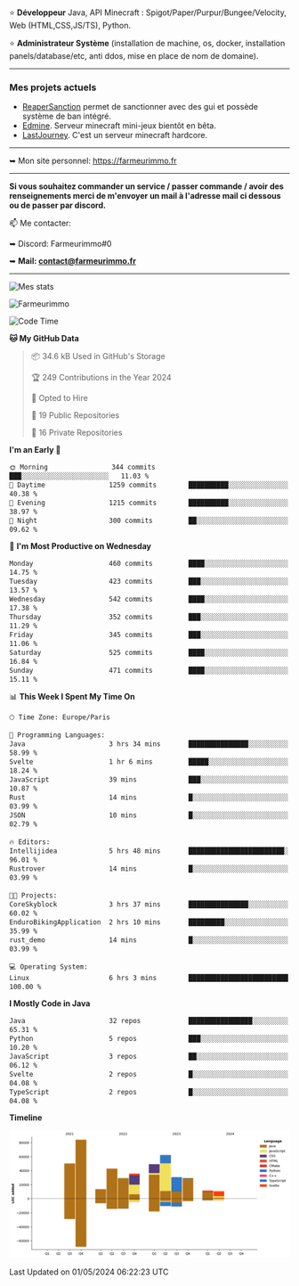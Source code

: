 ⭐ **Développeur** Java, API Minecraft : Spigot/Paper/Purpur/Bungee/Velocity, Web (HTML,CSS,JS/TS), Python.

⭐ **Administrateur Système** (installation de machine, os, docker, installation panels/database/etc, anti ddos, mise en place de nom de domaine).

---

### Mes projets actuels
- [ReaperSanction](https://www.spigotmc.org/resources/reapersanction.89580/) permet de sanctionner avec des gui et possède système de ban intégré.
- [Edmine](https://edmine.net). Serveur minecraft mini-jeux bientôt en bêta.
- [LastJourney](https://lastjourney.fr). C'est un serveur minecraft hardcore.

---

➥ Mon site personnel: https://farmeurimmo.fr

---

**Si vous souhaitez commander un service / passer commande / avoir des renseignements merci de m'envoyer un mail à l'adresse mail ci dessous ou de passer par discord.**

📫 Me contacter:
 
   ➥ Discord: Farmeurimmo#0
   
   ➥ **Mail: contact@farmeurimmo.fr**

---

![Mes stats](https://github-readme-stats.farmeurimmo.fr/api?username=Farmeurimmo&count_private=true&show_icons=true&theme=radical)

<img src="https://komarev.com/ghpvc/?username=Farmeurimmo" alt="Farmeurimmo" />

<!--START_SECTION:waka-->
![Code Time](http://img.shields.io/badge/Code%20Time-1%2C318%20hrs%2014%20mins-blue)

**🐱 My GitHub Data** 

> 📦 34.6 kB Used in GitHub's Storage 
 > 
> 🏆 249 Contributions in the Year 2024
 > 
> 💼 Opted to Hire
 > 
> 📜 19 Public Repositories 
 > 
> 🔑 16 Private Repositories 
 > 
**I'm an Early 🐤** 

```text
🌞 Morning                344 commits         ███░░░░░░░░░░░░░░░░░░░░░░   11.03 % 
🌆 Daytime                1259 commits        ██████████░░░░░░░░░░░░░░░   40.38 % 
🌃 Evening                1215 commits        ██████████░░░░░░░░░░░░░░░   38.97 % 
🌙 Night                  300 commits         ██░░░░░░░░░░░░░░░░░░░░░░░   09.62 % 
```
📅 **I'm Most Productive on Wednesday** 

```text
Monday                   460 commits         ████░░░░░░░░░░░░░░░░░░░░░   14.75 % 
Tuesday                  423 commits         ███░░░░░░░░░░░░░░░░░░░░░░   13.57 % 
Wednesday                542 commits         ████░░░░░░░░░░░░░░░░░░░░░   17.38 % 
Thursday                 352 commits         ███░░░░░░░░░░░░░░░░░░░░░░   11.29 % 
Friday                   345 commits         ███░░░░░░░░░░░░░░░░░░░░░░   11.06 % 
Saturday                 525 commits         ████░░░░░░░░░░░░░░░░░░░░░   16.84 % 
Sunday                   471 commits         ████░░░░░░░░░░░░░░░░░░░░░   15.11 % 
```


📊 **This Week I Spent My Time On** 

```text
🕑︎ Time Zone: Europe/Paris

💬 Programming Languages: 
Java                     3 hrs 34 mins       ███████████████░░░░░░░░░░   58.99 % 
Svelte                   1 hr 6 mins         █████░░░░░░░░░░░░░░░░░░░░   18.24 % 
JavaScript               39 mins             ███░░░░░░░░░░░░░░░░░░░░░░   10.87 % 
Rust                     14 mins             █░░░░░░░░░░░░░░░░░░░░░░░░   03.99 % 
JSON                     10 mins             █░░░░░░░░░░░░░░░░░░░░░░░░   02.79 % 

🔥 Editors: 
Intellijidea             5 hrs 48 mins       ████████████████████████░   96.01 % 
Rustrover                14 mins             █░░░░░░░░░░░░░░░░░░░░░░░░   03.99 % 

🐱‍💻 Projects: 
CoreSkyblock             3 hrs 37 mins       ███████████████░░░░░░░░░░   60.02 % 
EnduroBikingApplication  2 hrs 10 mins       █████████░░░░░░░░░░░░░░░░   35.99 % 
rust_demo                14 mins             █░░░░░░░░░░░░░░░░░░░░░░░░   03.99 % 

💻 Operating System: 
Linux                    6 hrs 3 mins        █████████████████████████   100.00 % 
```

**I Mostly Code in Java** 

```text
Java                     32 repos            ████████████████░░░░░░░░░   65.31 % 
Python                   5 repos             ███░░░░░░░░░░░░░░░░░░░░░░   10.20 % 
JavaScript               3 repos             ██░░░░░░░░░░░░░░░░░░░░░░░   06.12 % 
Svelte                   2 repos             █░░░░░░░░░░░░░░░░░░░░░░░░   04.08 % 
TypeScript               2 repos             █░░░░░░░░░░░░░░░░░░░░░░░░   04.08 % 
```



**Timeline**

![Lines of Code chart](https://raw.githubusercontent.com/Farmeurimmo/Farmeurimmo/main/assets/bar_graph.png)


 Last Updated on 01/05/2024 06:22:23 UTC
<!--END_SECTION:waka-->
